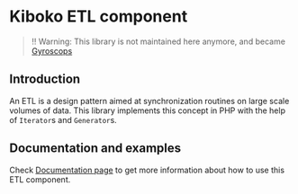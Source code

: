 Kiboko ETL component
====================

> ‼️ Warning: This library is not maintained here anymore, and became [Gyroscops](https://php-etl.github.io/documentation/)

Introduction
------------

An ETL is a design pattern aimed at synchronization routines on large scale volumes of data.
This library implements this concept in PHP with the help of `Iterator`s and `Generator`s.

Documentation and examples
--------------------------

Check [Documentation page](docs/index.md) to get more information about how to use this ETL component.
